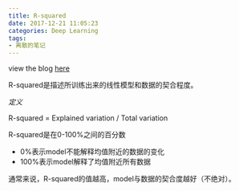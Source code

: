 ```yaml
---
title: R-squared
date: 2017-12-21 11:05:23
categories: Deep Learning
tags:
- 离散的笔记
---
```


view the blog [here](http://blog.minitab.com/blog/adventures-in-statistics-2/regression-analysis-how-do-i-interpret-r-squared-and-assess-the-goodness-of-fit)

R-squared是描述所训练出来的线性模型和数据的契合程度。

*定义*

R-squared = Explained variation / Total variation

R-squared是在0-100%之间的百分数

- 0%表示model不能解释均值附近的数据的变化
- 100%表示model解释了均值附近所有数据

通常来说，R-squared的值越高，model与数据的契合度越好（不绝对）。
